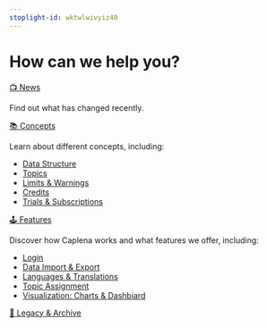```yaml
---
stoplight-id: wktwlwivyiz40
---
```


# How can we help you?

[📺 News](02-00-Changelog.md)

Find out what has changed recently.

[📚 Concepts](03-00-Data-Structure.md)

Learn about different concepts, including:

* [Data Structure](03-00-Data-Structure.md)
* [Topics](03-01-Topics.md)
* [Limits & Warnings](03-04-Limits-And-Warnings.md)
* [Credits](03-05-Credits.md)
* [Trials & Subscriptions](03-06-Subscriptions.md)


[🕹 Features](04-00-Login.md)

Discover how Caplena works and what features we offer, including:
* [Login](04-00-Login.md)
* [Data Import & Export](04-01-Import-Data.md)
* [Languages & Translations](09-01-Languages.md)
* [Topic Assignment](06-01-Fine-Tuning-View.md)
* [Visualization: Charts & Dashbiard](07-01-Creating-Charts.md)

[📁 Legacy & Archive](02-00-V2-Changes)


